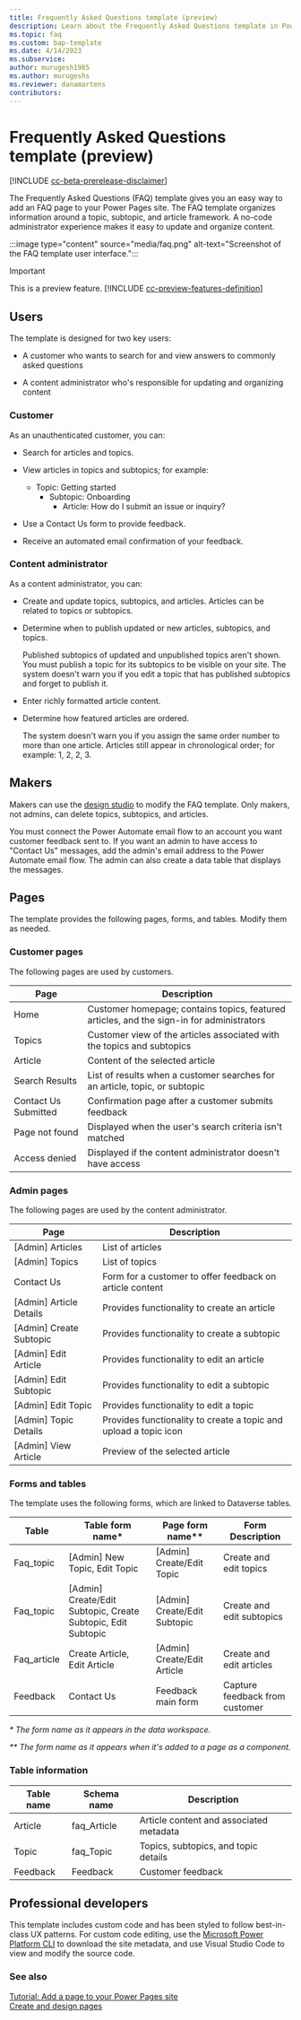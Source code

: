 ```yaml
---
title: Frequently Asked Questions template (preview)
description: Learn about the Frequently Asked Questions template in Power Pages.
ms.topic: faq
ms.custom: bap-template
ms.date: 4/14/2023
ms.subservice:
author: murugesh1985 
ms.author: murugeshs 
ms.reviewer: danamartens
contributors:
---
```


# Frequently Asked Questions template (preview)

[!INCLUDE [cc-beta-prerelease-disclaimer](../includes/cc-beta-prerelease-disclaimer.md)]

The Frequently Asked Questions (FAQ) template gives you an easy way to add an FAQ page to your Power Pages site. The FAQ template organizes information around a topic, subtopic, and article framework. A no-code administrator experience makes it easy to update and organize content.

:::image type="content" source="media/faq.png" alt-text="Screenshot of the FAQ template user interface.":::

> [!IMPORTANT]
> This is a preview feature. [!INCLUDE [cc-preview-features-definition](../includes/cc-preview-features-definition.md)]

## Users

The template is designed for two key users:

- A customer who wants to search for and view answers to commonly asked questions

- A content administrator who's responsible for updating and organizing content

### Customer

As an unauthenticated customer, you can:

- Search for articles and topics.

- View articles in topics and subtopics; for example:

  - Topic: Getting started
    - Subtopic: Onboarding
      - Article: How do I submit an issue or inquiry?

- Use a Contact Us form to provide feedback.

- Receive an automated email confirmation of your feedback.

### Content administrator

As a content administrator, you can:

- Create and update topics, subtopics, and articles. Articles can be related to topics or subtopics.

- Determine when to publish updated or new articles, subtopics, and topics.

    Published subtopics of updated and unpublished topics aren't shown. You must publish a topic for its subtopics to be visible on your site. The system doesn't warn you if you edit a topic that has published subtopics and forget to publish it.

- Enter richly formatted article content.

- Determine how featured articles are ordered.

    The system doesn't warn you if you assign the same order number to more than one article. Articles still appear in chronological order; for example: 1, 2, 2, 3.

## Makers

Makers can use the [design studio](../getting-started/use-design-studio.md) to modify the FAQ template. Only makers, not admins, can delete topics, subtopics, and articles.

You must connect the Power Automate email flow to an account you want customer feedback sent to. If you want an admin to have access to "Contact Us" messages, add the admin's email address to the Power Automate email flow. The admin can also create a data table that displays the messages.

## Pages

The template provides the following pages, forms, and tables. Modify them as needed.

### Customer pages

The following pages are used by customers.

| **Page**             | **Description**                                                                         |
|----------------------|-----------------------------------------------------------------------------------------|
| Home                 | Customer homepage; contains topics, featured articles, and the sign-in for administrators |
| Topics               | Customer view of the articles associated with the topics and subtopics                  |
| Article              | Content of the selected article                                                         |
| Search Results       | List of results when a customer searches for an article, topic, or subtopic             |
| Contact Us Submitted | Confirmation page after a customer submits feedback                                     |
| Page not found       | Displayed when the user's search criteria isn't matched                                 |
| Access denied        | Displayed if the content administrator doesn't have access                              |

### Admin pages

The following pages are used by the content administrator.

| **Page**                  | **Description**                                                   |
|---------------------------|-------------------------------------------------------------------|
| \[Admin\] Articles        | List of articles                                                  |
| \[Admin\] Topics          | List of topics                                                    |
| Contact Us                | Form for a customer to offer feedback on article content          |
| \[Admin\] Article Details | Provides functionality to create an article                       |
| \[Admin\] Create Subtopic | Provides functionality to create a subtopic                       |
| \[Admin\] Edit Article    | Provides functionality to edit an article                         |
| \[Admin\] Edit Subtopic   | Provides functionality to edit a subtopic                         |
| \[Admin\] Edit Topic      | Provides functionality to edit a topic                            |
| \[Admin\] Topic Details   | Provides functionality to create a topic and upload a topic icon  |
| \[Admin\] View Article    | Preview of the selected article                                   |

### Forms and tables

The template uses the following forms, which are linked to Dataverse tables.

| **Table**  | **Table form name\*** | **Page form name\*\*** | **Form Description** |
|------------|-----------------------|------------------------|----------------------|
| Faq\_topic | \[Admin\] New Topic, Edit Topic | \[Admin\] Create/Edit Topic | Create and edit topics |
| Faq\_topic | \[Admin\] Create/Edit Subtopic, Create Subtopic, Edit Subtopic | \[Admin\] Create/Edit Subtopic | Create and edit subtopics |
| Faq\_article | Create Article, Edit Article | \[Admin\] Create/Edit Article | Create and edit articles |
| Feedback | Contact Us | Feedback main form | Capture feedback from customer |

*\* The form name as it appears in the data workspace.*

*\*\* The form name as it appears when it's added to a page as a component.*

### Table information

| Table name | Schema name  | Description                             |
|------------|--------------|-----------------------------------------|
| Article    | faq\_Article | Article content and associated metadata |
| Topic      | faq\_Topic   | Topics, subtopics, and topic details    |
| Feedback   | Feedback     | Customer feedback                       |

## Professional developers

This template includes custom code and has been styled to follow best-in-class UX patterns. For custom code editing, use the [Microsoft Power Platform CLI](../configure/power-platform-cli-tutorial.md) to download the site metadata, and use Visual Studio Code to view and modify the source code.

### See also

[Tutorial: Add a page to your Power Pages site](../getting-started/tutorial-add-webpage.md)  
[Create and design pages](../getting-started/first-page.md)

